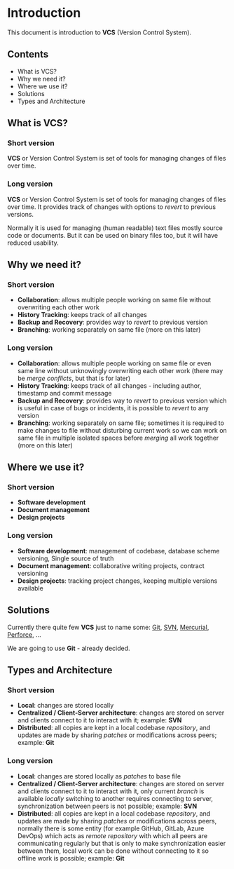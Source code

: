 # Introduction

This document is introduction to **VCS** (Version Control System).

## Contents

- What is VCS?
- Why we need it?
- Where we use it?
- Solutions
- Types and Architecture

## What is VCS?

### Short version

**VCS** or Version Control System is set of tools for managing changes of files over time.

### Long version

**VCS** or Version Control System is set of tools for managing changes of files over time. It provides track of changes with options to _revert_ to previous versions.

Normally it is used for managing (human readable) text files mostly source code or documents. But it can be used on binary files too, but it will have reduced usability.

## Why we need it?

### Short version

- **Collaboration**: allows multiple people working on same file without overwriting each other work
- **History Tracking**: keeps track of all changes
- **Backup and Recovery**: provides way to _revert_ to previous version
- **Branching**: working separately on same file (more on this later)

### Long version

- **Collaboration**: allows multiple people working on same file or even same line without unknowingly overwriting each other work (there may be _merge conflicts_, but that is for later)
- **History Tracking**: keeps track of all changes - including author, timestamp and commit message
- **Backup and Recovery**: provides way to _revert_ to previous version which is useful in case of bugs or incidents, it is possible to _revert_ to any version
- **Branching**: working separately on same file; sometimes it is required to make changes to file without disturbing current work so we can work on same file in multiple isolated spaces before _merging_ all work together (more on this later)

## Where we use it?

### Short version

- **Software development**
- **Document management**
- **Design projects**

### Long version

- **Software development**: management of codebase, database scheme versioning, Single source of truth
- **Document management**: collaborative writing projects, contract versioning
- **Design projects**: tracking project changes, keeping multiple versions available

## Solutions

Currently there quite few **VCS** just to name some: [Git](https://git-scm.com/), [SVN](https://subversion.apache.org/), [Mercurial](https://www.mercurial-scm.org/), [Perforce](https://www.perforce.com/products/helix-core), ...

We are going to use **Git** - already decided.

## Types and Architecture

### Short version

- **Local**: changes are stored locally
- **Centralized / Client-Server architecture**: changes are stored on server and clients connect to it to interact with it; example: **SVN**
- **Distributed**: all copies are kept in a local codebase _repository_, and updates are made by sharing _patches_ or modifications across peers; example: **Git**

### Long version

- **Local**: changes are stored locally as _patches_ to base file
- **Centralized / Client-Server architecture**: changes are stored on server and clients connect to it to interact with it, only current _branch_ is available _locally_ switching to another requires connecting to server, synchronization between peers is not possible; example: **SVN**
- **Distributed**: all copies are kept in a local codebase _repository_, and updates are made by sharing _patches_ or modifications across peers, normally there is some entity (for example GitHub, GitLab, Azure DevOps) which acts as _remote repository_ with which all peers are communicating regularly but that is only to make synchronization easier between them, local work can be done without connecting to it so offline work is possible; example: **Git**
